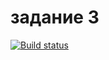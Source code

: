 # задание 3
[![Build status](https://ci.appveyor.com/api/projects/status/5o2lbxlgesxydklb?svg=true)](https://ci.appveyor.com/project/VyacheslavMiroshnik/ahjs-4-3)
